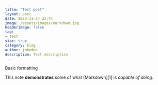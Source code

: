 ```yaml
---
title: "Test post"
layout: post
date: 2023-11-24 22:44
image: /assets/images/markdown.jpg
headerImage: false
tag:
- test
star: true
category: blog
author: johndoe
description: Test description
---
```


Basic formatting

This note **demonstrates** some of what [Markdown][1] is *capable of doing*.

